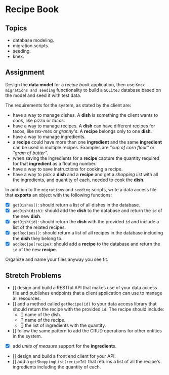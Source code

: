# Recipe Book

## Topics

- database modeling.
- migration scripts.
- seeding.
- knex.

## Assignment

Design the **data model** for a _recipe book_ application, then use `Knex migrations and seeding` functionality to build a `SQLite3` database based on the model and seed it with test data.

The requirements for the system, as stated by the client are:

- have a way to manage dishes. A **dish** is something the client wants to cook, like _pizza_ or _tacos_.
- have a way to manage recipes. A **dish** can have different recipes for tacos, like _tex-mex_ or _granny's_. A **recipe** belongs only to one **dish**.
- have a way to manage ingredients.
- a **recipe** could have more than one **ingredient** and the same **ingredient** can be used in multiple recipes. Examples are _"cup of corn flour"_ or _"gram of butter"_.
- when saving the ingredients for a **recipe** capture the quantity required for that **ingredient** as a floating number.
- have a way to save instructions for cooking a recipe.
- have a way to pick a **dish** and a **recipe** and get a _shopping list_ with all the ingredients, and quantity of each, needed to cook the **dish**.

In addition to the `migrations` and `seeding` scripts, write a data access file that **exports** an object with the following functions:

- [x] `getDishes()`: should return a list of all dishes in the database.
- [x] `addDish(dish)`: should add the **dish** to the database and return the `id` of the new **dish**.
- [x] `getDish(id)`: should return the **dish** with the provided `id` and include a list of the related recipes.
- [x] `getRecipes()`: should return a list of all recipes in the database including the **dish** they belong to.
- [x] `addRecipe(recipe)`: should add a **recipe** to the database and return the `id` of the new **recipe**.

Organize and name your files anyway you see fit.

## Stretch Problems

- [] design and build a RESTful API that makes use of your data access file and publishes endpoints that a client application can use to manage all resources.
- [] add a method called `getRecipe(id)` to your data access library that should return the recipe with the provided `id`. The recipe should include:
  - [] name of the dish.
  - [] name of the recipe.
  - [] the list of ingredients with the quantity.
- [] follow the same pattern to add the CRUD operations for other entities in the system.
- [x] add _units of measure_ support for the **ingredient**s.
- [] design and build a front end client for your API.
- [] add a `getShoppingList(recipeId)` that returns a list of all the recipe's ingredients including the quantity of each.
